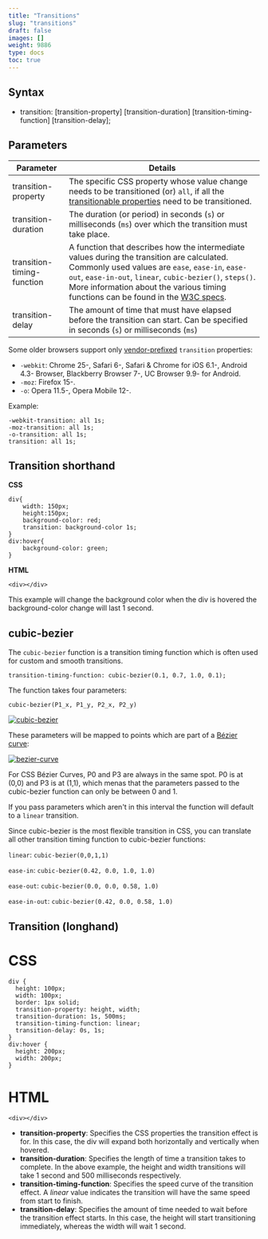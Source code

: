 ```yaml
---
title: "Transitions"
slug: "transitions"
draft: false
images: []
weight: 9886
type: docs
toc: true
---
```


## Syntax
- transition: [transition-property] [transition-duration] [transition-timing-function] [transition-delay];

## Parameters
| Parameter                  | Details |
| -------------------------- | ------ |
| transition-property        | The specific CSS property whose value change needs to be transitioned (or) `all`, if all the [transitionable properties](https://www.w3.org/TR/css3-transitions/#animatable-properties) need to be transitioned.  |
| transition-duration        | The duration (or period) in seconds (`s`) or milliseconds (`ms`) over which the transition must take place. |
| transition-timing-function | A function that describes how the intermediate values during the transition are calculated. Commonly used values are `ease`, `ease-in`, `ease-out`, `ease-in-out`, `linear`, `cubic-bezier()`, `steps()`. More information about the various timing functions can be found in the [W3C specs](https://www.w3.org/TR/css3-transitions/#transition-timing-function).|
| transition-delay           | The amount of time that must have elapsed before the transition can start. Can be specified in seconds (`s`) or milliseconds (`ms`) |

Some older browsers support only [vendor-prefixed][1] `transition` properties:

 - `-webkit`: Chrome 25-, Safari 6-, Safari & Chrome for iOS 6.1-, Android 4.3- Browser, Blackberry Browser 7-, UC Browser 9.9- for Android.
 - `-moz`: Firefox 15-.
 - `-o`: Opera 11.5-, Opera Mobile 12-.

Example:

    -webkit-transition: all 1s;
    -moz-transition: all 1s;
    -o-transition: all 1s;
    transition: all 1s;

  [1]: http://caniuse.com/#search=transitions

## Transition shorthand
**CSS**

    div{
        width: 150px;
        height:150px;
        background-color: red;
        transition: background-color 1s;
    }
    div:hover{
        background-color: green;
    }

**HTML**

    <div></div>

This example will change the background color when the div is hovered the background-color change will last 1 second.

## cubic-bezier
The ``cubic-bezier`` function is a transition timing function which is often used for custom and smooth transitions.

``transition-timing-function: cubic-bezier(0.1, 0.7, 1.0, 0.1);``

The function takes four parameters:

``cubic-bezier(P1_x, P1_y, P2_x, P2_y)``

[![cubic-bezier][1]][1]


These parameters will be mapped to points which are part of a [Bézier curve][3]:

[![bezier-curve][2]][2]

For CSS Bézier Curves, P0 and P3 are always in the same spot. P0 is at (0,0) and P3 is at (1,1), which menas that the parameters passed to the cubic-bezier function can only be between 0 and 1.

If you pass parameters which aren't in this interval the function will default to a ``linear`` transition.

Since cubic-bezier is the most flexible transition in CSS, you can translate all other transition timing function to cubic-bezier functions:

``linear``: ``cubic-bezier(0,0,1,1)``

``ease-in``: ``cubic-bezier(0.42, 0.0, 1.0, 1.0)``

``ease-out``: ``cubic-bezier(0.0, 0.0, 0.58, 1.0)``

``ease-in-out``: ``cubic-bezier(0.42, 0.0, 0.58, 1.0)``


  [1]: http://i.stack.imgur.com/4jlAK.png
  [2]: http://i.stack.imgur.com/FabHY.png
  [3]: https://en.wikipedia.org/wiki/B%C3%A9zier_curve#Cubic_B.C3.A9zier_curves

## Transition (longhand)
CSS
====================

    div {
      height: 100px;
      width: 100px;
      border: 1px solid;
      transition-property: height, width;
      transition-duration: 1s, 500ms;
      transition-timing-function: linear;
      transition-delay: 0s, 1s;
    }
    div:hover {
      height: 200px;
      width: 200px;
    }

HTML
====================

    <div></div>

* **transition-property**: Specifies the CSS properties the transition effect is for. In this case, the div will expand both horizontally and vertically when hovered.
* **transition-duration**: Specifies the length of time a transition takes to complete. In the above example, the height and width transitions will take 1 second and 500 milliseconds respectively.
* **transition-timing-function**: Specifies the speed curve of the transition effect. A *linear* value indicates the transition will have the same speed from start to finish.
* **transition-delay**: Specifies the amount of time needed to wait before the transition effect starts. In this case, the height will start transitioning immediately, whereas the width will wait 1 second.


